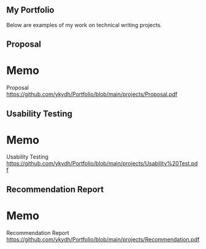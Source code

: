 ## **My Portfolio**

Below are examples of my work on technical writing projects.

## **Proposal**
# **Memo**
Proposal
https://github.com/ykydh/Portfolio/blob/main/projects/Proposal.pdf

## **Usability Testing**
# **Memo**
Usability Testing
https://github.com/ykydh/Portfolio/blob/main/projects/Usability%20Test.pdf

## **Recommendation Report**
# **Memo**
Recommendation Report
https://github.com/ykydh/Portfolio/blob/main/projects/Recommendation.pdf

